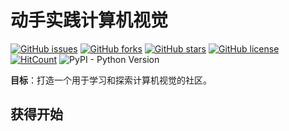 # 动手实践计算机视觉

[![GitHub issues](https://img.shields.io/github/issues/xinetzone/cv-actions)](https://github.com/xinetzone/cv-actions/issues) [![GitHub forks](https://img.shields.io/github/forks/xinetzone/cv-actions)](https://github.com/xinetzone/cv-actions/network) [![GitHub stars](https://img.shields.io/github/stars/xinetzone/cv-actions)](https://github.com/xinetzone/cv-actions/stargazers) [![GitHub license](https://img.shields.io/github/license/xinetzone/cv-actions)](https://github.com/xinetzone/cv-actions/blob/master/LICENSE) [![HitCount](http://hits.dwyl.io/xinetzone/cv-actions.svg)](http://hits.dwyl.io/xinetzone/cv-actions) ![PyPI - Python Version](https://img.shields.io/pypi/pyversions/cv)

**目标**：打造一个用于学习和探索计算机视觉的社区。

## 获得开始

